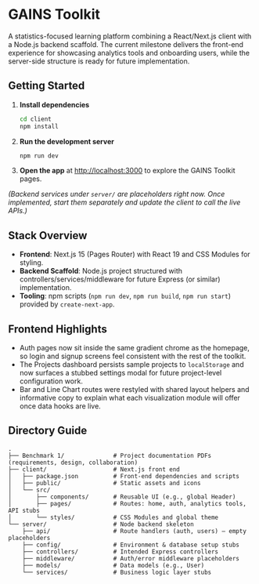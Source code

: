 # GAINS Toolkit

A statistics-focused learning platform combining a React/Next.js client with a Node.js backend scaffold. The current milestone delivers the front-end experience for showcasing analytics tools and onboarding users, while the server-side structure is ready for future implementation.

## Getting Started

1. **Install dependencies**
   ```bash
   cd client
   npm install
   ```
2. **Run the development server**
   ```bash
   npm run dev
   ```
3. **Open the app** at [http://localhost:3000](http://localhost:3000) to explore the GAINS Toolkit pages.

_(Backend services under `server/` are placeholders right now. Once implemented, start them separately and update the client to call the live APIs.)_

## Stack Overview

- **Frontend**: Next.js 15 (Pages Router) with React 19 and CSS Modules for styling.
- **Backend Scaffold**: Node.js project structured with controllers/services/middleware for future Express (or similar) implementation.
- **Tooling**: npm scripts (`npm run dev`, `npm run build`, `npm run start`) provided by `create-next-app`.

## Frontend Highlights

- Auth pages now sit inside the same gradient chrome as the homepage, so login and signup screens feel consistent with the rest of the toolkit.
- The Projects dashboard persists sample projects to `localStorage` and now surfaces a stubbed settings modal for future project-level configuration work.
- Bar and Line Chart routes were restyled with shared layout helpers and informative copy to explain what each visualization module will offer once data hooks are live.

## Directory Guide

```
.
├── Benchmark 1/              # Project documentation PDFs (requirements, design, collaboration)
├── client/                   # Next.js front end
│   ├── package.json          # Front-end dependencies and scripts
│   ├── public/               # Static assets and icons
│   └── src/
│       ├── components/       # Reusable UI (e.g., global Header)
│       ├── pages/            # Routes: home, auth, analytics tools, API stubs
│       └── styles/           # CSS Modules and global theme
└── server/                   # Node backend skeleton
    ├── api/                  # Route handlers (auth, users) – empty placeholders
    ├── config/               # Environment & database setup stubs
    ├── controllers/          # Intended Express controllers
    ├── middleware/           # Auth/error middleware placeholders
    ├── models/               # Data models (e.g., User)
    └── services/             # Business logic layer stubs
```
